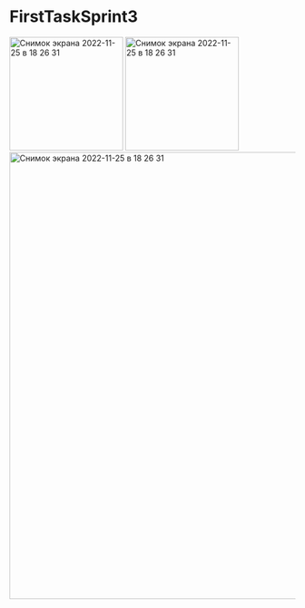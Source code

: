 # FirstTaskSprint3


<img width="200" alt="Снимок экрана 2022-11-25 в 18 26 31" src="https://user-images.githubusercontent.com/47823886/204017776-03249e45-6ec5-4683-ab7c-859ae5334d19.png"> <img width="200" alt="Снимок экрана 2022-11-25 в 18 26 31" src="https://user-images.githubusercontent.com/47823886/204017753-59c5c75c-8f2a-45ec-b631-36f7ff3464ae.png">
<img width="788" alt="Снимок экрана 2022-11-25 в 18 26 31" src="https://user-images.githubusercontent.com/47823886/204017798-32fdd016-f263-483e-9c95-c4041aeb8ed4.png">
